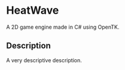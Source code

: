 HeatWave
========
A 2D game engine made in C# using OpenTK.

Description
-----------
A very descriptive description.